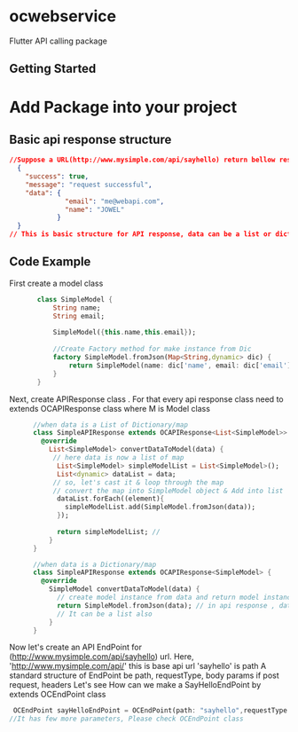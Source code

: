 # ocwebservice

 Flutter API calling package 
## Getting Started
# Add Package into your project

## Basic api response structure 
```json
//Suppose a URL(http://www.mysimple.com/api/sayhello) return bellow response.
  {
    "success": true,
    "message": "request successful",
    "data": {
              "email": "me@webapi.com",
              "name": "JOWEL"
            }
  }
// This is basic structure for API response, data can be a list or dictionary.   
```
## Code Example

First create a model class 
 ```dart
        class SimpleModel {
            String name;
            String email;
    
            SimpleModel({this.name,this.email});
    
            //Create Factory method for make instance from Dic
            factory SimpleModel.fromJson(Map<String,dynamic> dic) {
                return SimpleModel(name: dic['name', email: dic['email']]);
            }
        }
```
Next, create APIResponse class . For that every api response class need to extends OCAPIResponse<M> class where M is Model class 
```dart
      //when data is a List of Dictionary/map
      class SimpleAPIResponse extends OCAPIResponse<List<SimpleModel>> {
        @override
          List<SimpleModel> convertDataToModel(data) {
           // here data is now a list of map
            List<SimpleModel> simpleModelList = List<SimpleModel>();
            List<dynamic> dataList = data;
           // so, let's cast it & loop through the map 
           // convert the map into SimpleModel object & Add into list
            dataList.forEach((element){
              simpleModelList.add(SimpleModel.fromJson(data));
            });
           
            return simpleModelList; // 
          }
      }

      //when data is a Dictionary/map
      class SimpleAPIResponse extends OCAPIResponse<SimpleModel> {
        @override
          SimpleModel convertDataToModel(data) {
            // create model instance from data and return model instance
            return SimpleModel.fromJson(data); // in api response , data is Dictionary. 
            // It can be a list also 
          }
      } 
```  
Now let's create an API EndPoint for (http://www.mysimple.com/api/sayhello) url. Here,
'http://www.mysimple.com/api/' this is base api url 
'sayhello' is path
A standard structure of EndPoint be path, requestType, body params if post request, headers
Let's see How can we make a SayHelloEndPoint by extends OCEndPoint class 
```dart
 OCEndPoint sayHelloEndPoint = OCEndPoint(path: "sayhello",requestType: OCRequestType.POST,needAuth: false);
//It has few more parameters, Please check OCEndPoint class
``` 


